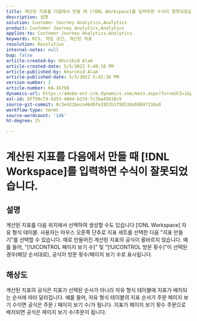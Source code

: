 ```yaml
---
title: 계산된 지표를 다음에서 만들 때 [!DNL Workspace]를 입력하면 수식이 잘못되었습니다.
description: 설명
solution: Customer Journey Analytics,Analytics
product: Customer Journey Analytics,Analytics
applies-to: Customer Journey Analytics,Analytics
keywords: KCS, 작업 공간, 계산된 지표
resolution: Resolution
internal-notes: null
bug: false
article-created-by: Khurshid Alam
article-created-date: 5/5/2022 5:40:18 PM
article-published-by: Khurshid Alam
article-published-date: 5/5/2022 5:42:16 PM
version-number: 2
article-number: KA-16798
dynamics-url: https://adobe-ent.crm.dynamics.com/main.aspx?forceUCI=1&pagetype=entityrecord&etn=knowledgearticle&id=3498176d-9acc-ec11-a7b5-6045bd00dbbc
exl-id: 8ff99c74-5d53-4094-b235-7c7ba43638c9
source-git-commit: 0c3e421beca46d9fe1952b1f98538a50697216a0
workflow-type: tm+mt
source-wordcount: '146'
ht-degree: 2%

---
```


# 계산된 지표를 다음에서 만들 때 [!DNL Workspace]를 입력하면 수식이 잘못되었습니다.

## 설명


계산된 지표를 다음 위치에서 선택하여 생성할 수도 있습니다 [!DNL Workspace] 자유 형식 테이블. 사용자는 마우스 오른쪽 단추로 지표 세트를 선택한 다음 &quot;지표 만들기&quot;를 선택할 수 있습니다. 때로 만들어진 계산된 지표의 공식이 올바르지 않습니다. 예를 들어, &quot;[!UICONTROL 페이지 보기 수]&quot; 및 &quot;[!UICONTROL 방문 횟수]&quot;이 선택된 경우(해당 순서대로), 공식이 방문 횟수/페이지 보기 수로 표시됩니다.


## 해상도


계산된 지표의 공식은 지표가 선택된 순서가 아니라 자유 형식 테이블에 지표가 배치되는 순서에 따라 달라집니다. 예를 들어, 자유 형식 테이블의 지표 순서가 주문 페이지 보기 수이면 공식은 주문 / 페이지 보기 수/가 됩니다. 지표가 페이지 보기 횟수 주문으로 배치되면 공식은 페이지 보기 수/주문이 됩니다.
